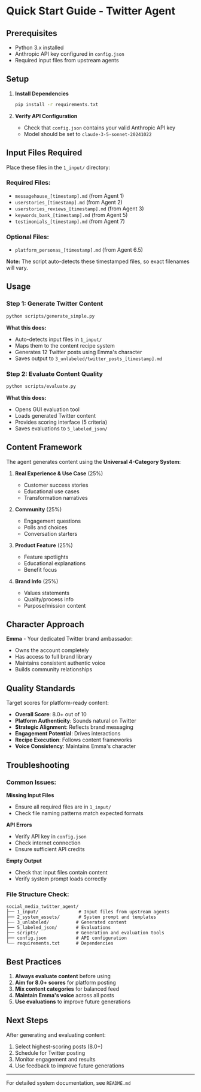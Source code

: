 # Quick Start Guide - Twitter Agent

## Prerequisites
- Python 3.x installed
- Anthropic API key configured in `config.json`
- Required input files from upstream agents

## Setup

1. **Install Dependencies**
   ```bash
   pip install -r requirements.txt
   ```

2. **Verify API Configuration**
   - Check that `config.json` contains your valid Anthropic API key
   - Model should be set to `claude-3-5-sonnet-20241022`

## Input Files Required

Place these files in the `1_input/` directory:

### **Required Files:**
- `messagehouse_[timestamp].md` (from Agent 1)
- `userstories_[timestamp].md` (from Agent 2) 
- `userstories_reviews_[timestamp].md` (from Agent 3)
- `keywords_bank_[timestamp].md` (from Agent 5)
- `testimonials_[timestamp].md` (from Agent 7)

### **Optional Files:**
- `platform_personas_[timestamp].md` (from Agent 6.5)

**Note:** The script auto-detects these timestamped files, so exact filenames will vary.

## Usage

### **Step 1: Generate Twitter Content**
```bash
python scripts/generate_simple.py
```

**What this does:**
- Auto-detects input files in `1_input/`
- Maps them to the content recipe system
- Generates 12 Twitter posts using Emma's character
- Saves output to `3_unlabeled/twitter_posts_[timestamp].md`

### **Step 2: Evaluate Content Quality**
```bash
python scripts/evaluate.py
```

**What this does:**
- Opens GUI evaluation tool
- Loads generated Twitter content
- Provides scoring interface (5 criteria)
- Saves evaluations to `5_labeled_json/`

## Content Framework

The agent generates content using the **Universal 4-Category System**:

1. **Real Experience & Use Case** (25%)
   - Customer success stories
   - Educational use cases  
   - Transformation narratives

2. **Community** (25%)
   - Engagement questions
   - Polls and choices
   - Conversation starters

3. **Product Feature** (25%)  
   - Feature spotlights
   - Educational explanations
   - Benefit focus

4. **Brand Info** (25%)
   - Values statements
   - Quality/process info
   - Purpose/mission content

## Character Approach

**Emma** - Your dedicated Twitter brand ambassador:
- Owns the account completely
- Has access to full brand library
- Maintains consistent authentic voice
- Builds community relationships

## Quality Standards

Target scores for platform-ready content:
- **Overall Score**: 8.0+ out of 10
- **Platform Authenticity**: Sounds natural on Twitter
- **Strategic Alignment**: Reflects brand messaging
- **Engagement Potential**: Drives interactions
- **Recipe Execution**: Follows content frameworks
- **Voice Consistency**: Maintains Emma's character

## Troubleshooting

### **Common Issues:**

**Missing Input Files**
- Ensure all required files are in `1_input/`
- Check file naming patterns match expected formats

**API Errors**
- Verify API key in `config.json`
- Check internet connection
- Ensure sufficient API credits

**Empty Output**
- Check that input files contain content
- Verify system prompt loads correctly

### **File Structure Check:**
```
social_media_twitter_agent/
├── 1_input/               # Input files from upstream agents
├── 2_system_assets/       # System prompt and templates  
├── 3_unlabeled/          # Generated content
├── 5_labeled_json/       # Evaluations
├── scripts/              # Generation and evaluation tools
├── config.json           # API configuration
└── requirements.txt      # Dependencies
```

## Best Practices

1. **Always evaluate content** before using
2. **Aim for 8.0+ scores** for platform posting
3. **Mix content categories** for balanced feed
4. **Maintain Emma's voice** across all posts
5. **Use evaluations** to improve future generations

## Next Steps

After generating and evaluating content:
1. Select highest-scoring posts (8.0+)
2. Schedule for Twitter posting
3. Monitor engagement and results
4. Use feedback to improve future generations

---

For detailed system documentation, see `README.md`